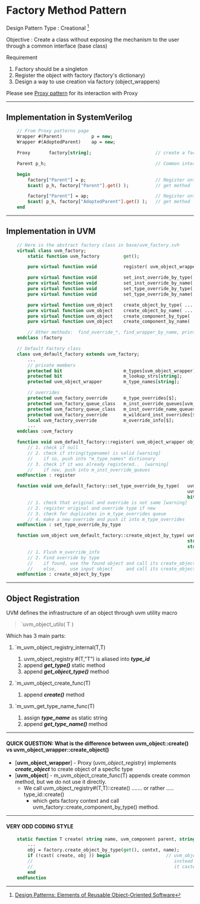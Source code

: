 # Factory Method Pattern

Design Pattern Type
: Creational [^1]

Objective
: Create a class without exposing the mechanism to the user through a common interface (base class)

Requirement
1. Factory should be a singleton
2. Register the object with factory         (factory's dictionary)
3. Design a way to use creation via factory (object_wrappers)


Please see [Proxy pattern](2_proxy.md) for its interaction with Proxy

----

## Implementation in SystemVerilog
```systemverilog
    // From Proxy patterns page
    Wrapper #(Parent)           p = new;
    Wrapper #(AdoptedParent)    ap = new;

    Proxy       factory[string];                        // create a factory

    Parent p_h;                                         // Common interface

    begin
        factory["Parent"] = p;                          // Register onto factory
        $cast( p_h, factory["Parent"].get() );          // get method

        factory["Parent"] = ap;                         // Register onto factory (override)
        $cast( p_h, factory["AdoptedParent"].get() );   // get method
    end
```

----

## Implementation in UVM
```systemverilog
    // Here is the abstract factory class in base/uvm_factory.svh
    virtual class uvm_factory;
        static function uvm_factory         get();                                  // get method for singleton factory

        pure virtual function void          register( uvm_object_wrapper obj );     // register into factory

        pure virtual function void          set_inst_override_by_type( ... );       // override method
        pure virtual function void          set_inst_override_by_name( ... );       // override method
        pure virtual function void          set_type_override_by_type( ... );       // override method
        pure virtual function void          set_type_override_by_name( ... );       // override method

        pure virtual function uvm_object    create_object_by_type( ... );           // Creation method
        pure virtual function uvm_object    create_object_by_name( ... );           // Creation method
        pure virtual function uvm_object    create_component_by_type( ... );        // Creation method
        pure virtual function uvm_object    create_component_by_name( ... );        // Creation method

        // Other methods:  find_override_*, find_wrapper_by_name, print
    endclass :factory

    // Default Factory class
    class uvm_default_factory extends uvm_factory;
        ...
        // private members
        protected bit                       m_types[uvm_object_wrapper];                    // dictionary[type]      exist?
        protected bit                       m_lookup_strs[string];                          // dictionary[type name] exist?
        protected uvm_object_wrapper        m_type_names[string];                           // Store proxy by typename

        // overrides
        protected uvm_factory_override      m_type_overrides[$];                            // queue of "type override"
        protected uvm_factory_queue_class   m_inst_override_queues[uvm_object_wrapper];     // queue of "inst override"
        protected uvm_factory_queue_class   m_inst_override_name_queues[string];            // in case if override was called before register
        protected uvm_factory_override      m_wildcard_inst_overrides[$];                   // wildcard usage.  regex done by DPI
        local uvm_factory_override          m_override_info[$];                             // temp array for find_override_*
        ...
    endclass :uvm_factory

    function void uvm_default_factory::register( uvm_object_wrapper obj );
        // 1. check if null
        // 2. check if string(typename) is valid [warning]
        //    if so, push into "m_type_names" dictionary
        // 3. check if it was already registered..  [warning]
        //    if new, push into m_inst_override_queues
    endfunction : register

    function void uvm_default_factory::set_type_override_by_type(   uvm_object_wrapper original_type, 
                                                                    uvm_object_wrapper override_type,
                                                                    bit replace=1);
        // 1. check that original and override is not same [warning]
        // 2. register original and override type if new
        // 3. check for duplicates in m_type_overrides queue
        // 4. make a new override and push it into m_type_overrides
    endfunction : set_type_override_by_type

    function uvm_object uvm_default_factory::create_object_by_type( uvm_object_wrapper requested_type,
                                                                    string parent_inst_path="",
                                                                    string name="" );
        // 1. Flush m_override_info
        // 2. Find override by type
        //    if found, use the found object and call its create_object method
        //    else,     use input object     and call its create_object method
    endfunction : create_object_by_type    
```
---

## Object Registration
UVM defines the infrastructure of an object through uvm utility macro
> `uvm_object_utils( T )

Which has 3 main parts:

   1. `m_uvm_object_registry_internal(T,T)
      1. uvm_object_registry #(T,"T") is aliased into ***type_id***
      2. append ***get_type()*** static method
      3. append ***get_object_type()*** method
   
   2. `m_uvm_object_create_func(T)
      1. append ***create()*** method

   3. `m_uvm_get_type_name_func(T)
      1. assign ***type_name*** as static string
      2. append ***get_type_name()*** method
   
----

#### QUICK QUESTION: What is the difference between uvm_object::create() vs uvm_object_wrapper::create_object()
- [**uvm_object_wrapper**]  - Proxy (*uvm_object_registry*) implements ***create_object*** to create object of a specfic type
- [**uvm_object**] - m_uvm_object_create_func(T) appends create common method, but we do not use it directly.
  - We call uvm_object_registry#(T,T)::create() ....... or rather ..... type_id::create()
    - which gets factory context and call uvm_factory::create_component_by_type() method.

---
#### VERY ODD CODING STYLE
```systemverilog
    static function T create( string name, uvm_component parent, string contxt="" );
        ... 
        obj = factory.create_object_by_type(get(), contxt, name);
        if (!cast( create, obj )) begin                     // uvm_object casted into "create"
        //                                                     instead of using return call.. 
        //                                                     it casted onto the function create - NEAT!
        end
    endfunction
```


[^1]: [Design Patterns: Elements of Reusable Object-Oriented Software](https://springframework.guru/gang-of-four-design-patterns/)
